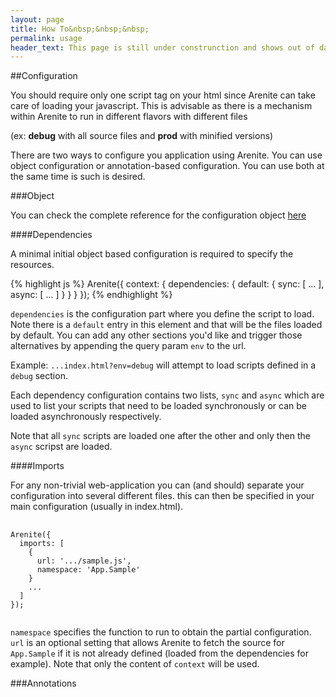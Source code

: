 ```yaml
---
layout: page
title: How To&nbsp;&nbsp;&nbsp;
permalink: usage
header_text: This page is still under construnction and shows out of date information.
---
```


##Configuration

You should require only one script tag on your html since Arenite can take care of loading your javascript.
This is advisable as there is a mechanism within Arenite to run in different flavors with different files

(ex: <b>debug</b> with all source files and <b>prod</b> with minified versions)

There are two ways to configure you application using Arenite.
You can use object configuration or annotation-based configuration.
You can use both at the same time is such is desired.

###Object

You can check the complete reference for the configuration object <a href="#reference">here</a>

####Dependencies

A minimal initial object based configuration is required to specify the resources.

{% highlight js %}
Arenite({
  context: {
    dependencies: {
      default: {
        sync: [
            ...
        ],
        async: [
          ...
        ]
      }
    }
  }
});
{% endhighlight %}

<code>dependencies</code> is the configuration part where you define the script to load.
Note there is a <code>default</code> entry in this element and that will be the files loaded by default.
You can add any other sections you'd like and trigger those alternatives by appending the query param <code>env</code>
to the url.

Example: <code>...index.html?env=debug</code> will attempt to load scripts defined in a <code>debug</code>
section.

Each dependency configuration contains two lists, <code>sync</code> and <code>async</code> which are used to
list your scripts that need to be loaded synchronously or can be loaded asynchronously respectively.

Note that all <code>sync</code> scripts are loaded one after the other and only then the <code>async</code>
scripst are loaded.


####Imports

For any non-trivial web-application you can (and should) separate your configuration into several different
files.
this can then be specified in your main configuration (usually in index.html).

<pre>
  <code class="javascript">
Arenite({
  imports: [
    {
      url: '.../sample.js',
      namespace: 'App.Sample'
    }
    ...
  ]
});
    </code>
</pre>

<code>namespace</code> specifies the function to run to obtain the partial configuration.
<code>url</code> is an optional setting that allows Arenite to fetch the source for <code>App.Sample</code>
if it is not already defined (loaded from the dependencies for example).
Note that only the content of <code>context</code> will be used.

###Annotations
